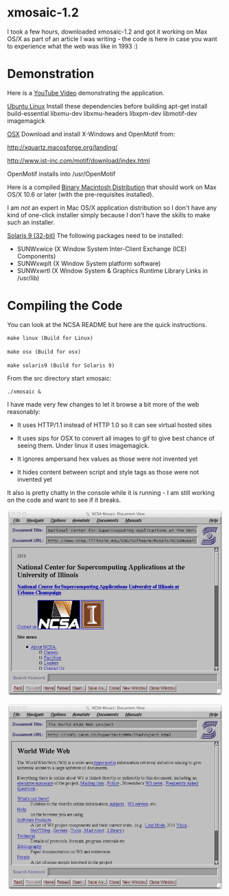 xmosaic-1.2
===========

I took a few hours, downloaded xmosaic-1.2 and got it working on Max OS/X as part
of an article I was writing - the code is here in case you want to experience what the
web was like in 1993 :)

Demonstration
=============

Here is a [YouTube Video](http://www.youtube.com/watch?v=bxx528av7ns) demonstrating the 
application.


<u>Ubuntu Linux</u>
Install these dependencies before building
apt-get install build-essential libxmu-dev libxmu-headers libxpm-dev libmotif-dev imagemagick

<u>OSX</u> 
Download and install X-Windows and OpenMotif from:

http://xquartz.macosforge.org/landing/

http://www.ist-inc.com/motif/download/index.html

OpenMotif installs into /usr/OpenMotif

Here is a compiled [Binary Macintosh Distribution](https://github.com/csev/xmosaic-1.2/blob/master/XMosaic.zip?raw=true) 
that should work on Max OS/X 10.6 or later (with the pre-requisites installed).

I am *not* an expert in Mac OS/X application distribution so I don't have 
any kind of one-click installer simply because I don't have the skills to 
make such an installer.

<u>Solaris 9 (32-bit)</u>
The following packages need to be installed:

* SUNWxwice (X Window System Inter-Client Exchange (ICE) Components)
* SUNWxwplt (X Window System platform software)
* SUNWxwrtl (X Window System & Graphics Runtime Library Links in /usr/lib)

Compiling the Code
==================

You can look at the NCSA README but here are the quick instructions.

	make linux (Build for Linux)

	make osx (Build for osx)

	make solaris9 (Build for Solaris 9)

From the src directory start xmosaic:

    ./xmosaic &

I have made very few changes to let it browse a bit more of the web
reasonably:

* It uses HTTP/1.1 instead of HTTP 1.0 so it can see virtual hosted sites

* It uses sips for OSX to convert all images to gif to give best chance of seeing them. Under linux it uses imagemagick.

* It ignores ampersand hex values as those were not invented yet

* It hides content between script and style tags as those were not invented yet

It also is pretty chatty in the console while it is running - I am still 
working on the code and want to see if it breaks.

![XMosaic 1.2 running on Max OSX](XMosaic/xmosaic.jpg)

![XMosaic 1.2 viewing info.cern.ch](XMosaic/info-cern.jpg)


